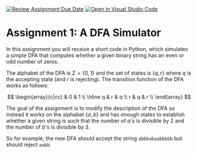 [![Review Assignment Due Date](https://classroom.github.com/assets/deadline-readme-button-22041afd0340ce965d47ae6ef1cefeee28c7c493a6346c4f15d667ab976d596c.svg)](https://classroom.github.com/a/VQngTDxz)
[![Open in Visual Studio Code](https://classroom.github.com/assets/open-in-vscode-2e0aaae1b6195c2367325f4f02e2d04e9abb55f0b24a779b69b11b9e10269abc.svg)](https://classroom.github.com/online_ide?assignment_repo_id=16117686&assignment_repo_type=AssignmentRepo)
# Assignment 1: A DFA Simulator

In this assignment you will receive a short code in Python, which simulates a simple DFA that computes whether a given binary string has an even or odd number of zeros. 

The alphabet of the DFA is $\Sigma=\{0,1\}$ and the set of states is $\{q,r\}$ where $q$ is the accepting state (and $r$ is rejecting). The transition function of the DFA works as follows:

$$
\begin{array}{c|cc}
& 0 & 1 \\
\hline
q & r & q \\
r & q & r \\
\end{array}
$$

The goal of the assignment is to modify the description of the DFA so instead it works on the alphabet $\{a,b\}$ and has enough states to establish whether a given string is such that the number of $a$'s is divisible by 2 and the number of $b$'s is divisible by 3.

So for example, the new DFA should accept the string `abbbabaabbbbb` but should reject `aabb`.
